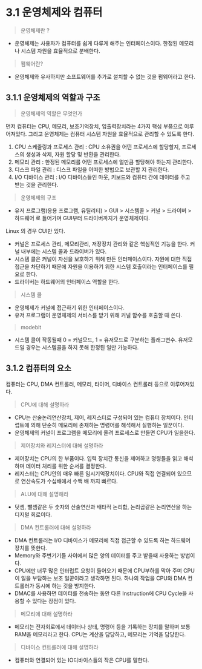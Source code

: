 # 3.1 운영체제와 컴퓨터

> 운영체제란 ? 

- 운영체제는 사용자가 컴퓨터를 쉽게 다루게 해주는 인터페이스이다. 한정된 메모리나 시스템 자원을 효율적으로 분배한다. 

> 펌웨어란?

- 운영체제와 유사하지만 소프트웨어를 추가로 설치할 수 없는 것을 펌웨어라고 한다. 



## 3.1.1 운영체제의 역할과 구조 

> 운영체제의 역할은 무엇인가 

먼저 컴퓨터는 CPU, 메모리, 보조기억장치, 입출력장치라는 4가지 핵심 부품으로 이루어져있다. 그리고 운영체제는 컴퓨터 시스템 자원을 효율적으로 관리할 수 있도록 한다. 

1. CPU 스케줄링과 프로세스 관리 : CPU 소유권을 어떤 프로세스에 할당할지, 프로세스의 생성과 삭제, 자원 할당 및 반환을 관리한다. 
2. 메모리 관리 : 한정된 메모리를 어떤 프로세스에 얼만큼 할당해야 하는지 관리한다. 
3. 디스크 파일 관리 : 디스크 파일을 어떠한 방법으로 보관할 지 관리한다. 
4. I/O 디바이스 관리 : I/O 디바이스들인 마웃, 키보드와 컴퓨터 간에 데이터를 주고 받는 것을 관리한다. 


> 운영체제의 구조 

- 유저 프로그램(응용 프로그램, 유틸리티) > GUI > 시스템콜 > 커널 > 드라이버 > 하드웨어 로 들어가며 GUI부터 드라이버까지가 운영체제이다. 

Linux 의 경우 CUI만 있다. 

- 커널은 프로세스 관리, 메모리관리, 저장장치 관리와 같은 핵심적인 기능을 한다. 커널 내부에는 시스템 콜과 드라이버가 있다. 
- 시스템 콜은 커널이 자신을 보호하기 위해 만든 인터페이스이다. 자원에 대한 직접 접근을 차단하기 때문에 자원을 이용하기 위한 시스템 호출이라는 인터페이스를 필요로 한다. 
- 드라이버는 하드웨어의 인터페이스 역할을 한다. 


> 시스템 콜 

- 운영체제가 커널에 접근하기 위한 인터페이스이다. 
- 유저 프로그램이 운영체제의 서비스를 받기 위해 커널 함수를 호출할 때 쓴다. 

> modebit

- 시스템 콜이 작동될때 0 = 커널모드, 1 = 유저모드로 구분하는 플래그변수. 유저모드일 경우는 시스템콜을 하지 못해 한정된 일만 가능하다. 


## 3.1.2 컴퓨터의 요소 

컴퓨터는 CPU, DMA 컨트롤러, 메모리, 타이머, 디바이스 컨트롤러 등으로 이루어져있다. 

> CPU에 대해 설명하라 

- CPU는 산술논리연산장치, 제어, 레지스터로 구성되어 있는 컴퓨터 장치이다. 인터럽트에 의해 단순히 메모리에 존재하는 명령어를 해석해서 실행하는 일꾼이다. 
- 운영체제의 커널이 프로그램을 메모리에 올려 프로세스로 만들면 CPU가 일을한다. 

> 제어장치와 레지스터에 대해 설명하라

- 제어장치는 CPU의 한 부품이다. 입력 장치간 통신을 제어하고 명령들을 읽고 해석하며 데이터 처리를 위한 순서를 결정한다. 
- 레지스터는 CPU안의 매우 빠른 임시기억장치이다. CPU와 직접 연결되어 있으므로 연산속도가 수십배에서 수백 배 까지 빠르다. 


> ALU에 대해 설명해라 

- 덧셈, 뺄셈같은 두 숫자의 산술연산과 배타적 논리합, 논리곱같은 논리연산을 하는 디지털 회로이다. 

> DMA 컨트롤러에 대해 설명하라 

- DMA 컨트롤러는 I/O 디바이스가 메모리에 직접 접근할 수 있도록 하는 하드웨어 장치를 뜻한다. 
- Memory와 주변기기들 사이에서 많은 양의 데이터를 주고 받을때 사용하는 방법이다. 
- CPU에만 너무 많은 인터럽트 요청이 들어오기 때문에 CPU부하를 막아 주며 CPU이 일을 부담하는 보조 일꾼이라고 생각하면 된다. 하나의 작업을 CPU와 DMA 컨트롤러가 동시에 하는 것을 방지한다. 
- DMAC를 사용하면 데이터를 전송하는 동안 다른 Instruction에 CPU Cycle을 사용할 수 있다는 장점이 있다. 

> 메모리에 대해 설명하라 

- 메모리는 전자회로에서 데이터나 상태, 명령어 등을 기록하는 장치를 말하며 보통 RAM을 메모리라고 한다. CPU는 계산을 담당하고, 메모리는 기억을 담당한다. 


>  디바이스 컨트롤러에 대해 설명하라 

- 컴퓨터와 연결되어 있는 IO디바이스들의 작은 CPU를 말한다. 


